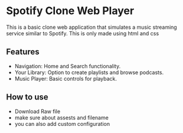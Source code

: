 # Spotify Clone Web Player

This is a basic clone web application that simulates a music streaming service similar to Spotify.
This is only made using html and css 

## Features

- Navigation: Home and Search functionality.
- Your Library: Option to create playlists and browse podcasts.
- Music Player: Basic controls for playback.


## How to use 

- Download Raw file
- make sure about assests and filename
- you can also add custom configuration

